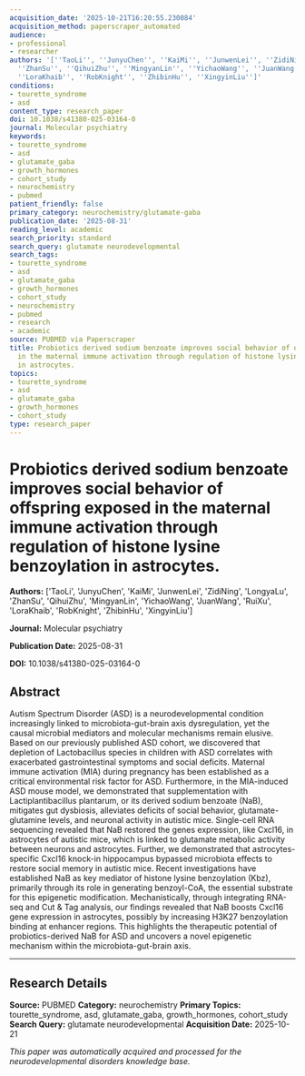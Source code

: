 ```yaml
---
acquisition_date: '2025-10-21T16:20:55.230084'
acquisition_method: paperscraper_automated
audience:
- professional
- researcher
authors: '[''TaoLi'', ''JunyuChen'', ''KaiMi'', ''JunwenLei'', ''ZidiNing'', ''LongyaLu'',
  ''ZhanSu'', ''QihuiZhu'', ''MingyanLin'', ''YichaoWang'', ''JuanWang'', ''RuiXu'',
  ''LoraKhaib'', ''RobKnight'', ''ZhibinHu'', ''XingyinLiu'']'
conditions:
- tourette_syndrome
- asd
content_type: research_paper
doi: 10.1038/s41380-025-03164-0
journal: Molecular psychiatry
keywords:
- tourette_syndrome
- asd
- glutamate_gaba
- growth_hormones
- cohort_study
- neurochemistry
- pubmed
patient_friendly: false
primary_category: neurochemistry/glutamate-gaba
publication_date: '2025-08-31'
reading_level: academic
search_priority: standard
search_query: glutamate neurodevelopmental
search_tags:
- tourette_syndrome
- asd
- glutamate_gaba
- growth_hormones
- cohort_study
- neurochemistry
- pubmed
- research
- academic
source: PUBMED via Paperscraper
title: Probiotics derived sodium benzoate improves social behavior of offspring exposed
  in the maternal immune activation through regulation of histone lysine benzoylation
  in astrocytes.
topics:
- tourette_syndrome
- asd
- glutamate_gaba
- growth_hormones
- cohort_study
type: research_paper
---
```


# Probiotics derived sodium benzoate improves social behavior of offspring exposed in the maternal immune activation through regulation of histone lysine benzoylation in astrocytes.

**Authors:** ['TaoLi', 'JunyuChen', 'KaiMi', 'JunwenLei', 'ZidiNing', 'LongyaLu', 'ZhanSu', 'QihuiZhu', 'MingyanLin', 'YichaoWang', 'JuanWang', 'RuiXu', 'LoraKhaib', 'RobKnight', 'ZhibinHu', 'XingyinLiu']

**Journal:** Molecular psychiatry

**Publication Date:** 2025-08-31

**DOI:** 10.1038/s41380-025-03164-0

## Abstract

Autism Spectrum Disorder (ASD) is a neurodevelopmental condition increasingly linked to microbiota-gut-brain axis dysregulation, yet the causal microbial mediators and molecular mechanisms remain elusive. Based on our previously published ASD cohort, we discovered that depletion of Lactobacillus species in children with ASD correlates with exacerbated gastrointestinal symptoms and social deficits. Maternal immune activation (MIA) during pregnancy has been established as a critical environmental risk factor for ASD. Furthermore, in the MIA-induced ASD mouse model, we demonstrated that supplementation with Lactiplantibacillus plantarum, or its derived sodium benzoate (NaB), mitigates gut dysbiosis, alleviates deficits of social behavior, glutamate-glutamine levels, and neuronal activity in autistic mice. Single-cell RNA sequencing revealed that NaB restored the genes expression, like Cxcl16, in astrocytes of autistic mice, which is linked to glutamate metabolic activity between neurons and astrocytes. Further, we demonstrated that astrocytes-specific Cxcl16 knock-in hippocampus bypassed microbiota effects to restore social memory in autistic mice. Recent investigations have established NaB as key mediator of histone lysine benzoylation (Kbz), primarily through its role in generating benzoyl-CoA, the essential substrate for this epigenetic modification. Mechanistically, through integrating RNA-seq and Cut & Tag analysis, our findings revealed that NaB boosts Cxcl16 gene expression in astrocytes, possibly by increasing H3K27 benzoylation binding at enhancer regions. This highlights the therapeutic potential of probiotics-derived NaB for ASD and uncovers a novel epigenetic mechanism within the microbiota-gut-brain axis.

---

## Research Details

**Source:** PUBMED
**Category:** neurochemistry
**Primary Topics:** tourette_syndrome, asd, glutamate_gaba, growth_hormones, cohort_study
**Search Query:** glutamate neurodevelopmental
**Acquisition Date:** 2025-10-21

*This paper was automatically acquired and processed for the neurodevelopmental disorders knowledge base.*
